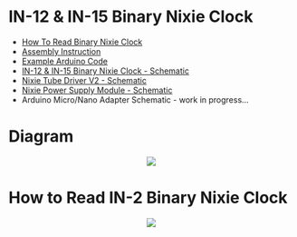 # IN-12 & IN-15 Binary Nixie Clock

- <a href="https://github.com/marcinsaj/IN12-IN15-Binary-Nixie-Clock/blob/master/datasheet/How-To-Read-Binary-Nixie-Clock.pdf">How To Read Binary Nixie Clock</a>
- <a href="https://github.com/marcinsaj/IN12-IN15-Binary-Nixie-Clock/blob/master/datasheet/BIG-Binary-Nixie-Clock-Assembly-Instruction.pdf">Assembly Instruction</a> 
- <a href="https://github.com/marcinsaj/IN12-IN15-Binary-Nixie-Clock/tree/master/example">Example Arduino Code</a>
- <a href="https://github.com/marcinsaj/IN12-IN15-Binary-Nixie-Clock/blob/master/datasheet/IN12-IN15-Binary-Nixie-Clock-Schematic.pdf">IN-12 & IN-15 Binary Nixie Clock - Schematic</a>
- <a href="https://github.com/marcinsaj/IN12-IN15-Binary-Nixie-Clock/blob/master/datasheet/Nixie-Tube-Driver-V2-Schematic.pdf">Nixie Tube Driver V2 - Schematic</a>
- <a href="https://github.com/marcinsaj/IN12-IN15-Binary-Nixie-Clock/blob/master/datasheet/Nixie-Module-Power-Supply-Schematic.pdf">Nixie Power Supply Module - Schematic</a>
 - Arduino Micro/Nano Adapter Schematic - work in progress...

# Diagram
<p align="center"><img src="https://github.com/marcinsaj/IN12-IN15-Binary-Nixie-Clock/blob/master/extras/IN12-IN15-Binary-Nixie-Clock.jpg"></p>

# How to Read IN-2 Binary Nixie Clock
<p align="center"><img src="https://github.com/marcinsaj/IN12-IN15-Binary-Nixie-Clock/blob/master/extras/How-To-Read-Binary-Nixie-Clock.jpg"></p>
